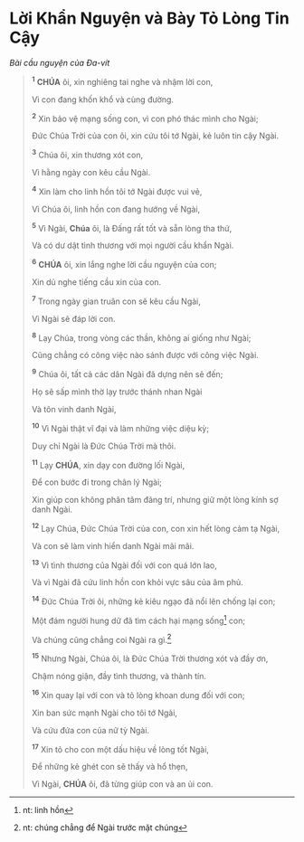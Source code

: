 # Lời Khẩn Nguyện và Bày Tỏ Lòng Tin Cậy
*Bài cầu nguyện của Đa-vít*

> <sup><b>1</b></sup> **CHÚA** ôi, xin nghiêng tai nghe và nhậm lời con,
>
> Vì con đang khốn khổ và cùng đường.
>
> <sup><b>2</b></sup> Xin bảo vệ mạng sống con, vì con phó thác mình cho Ngài;
>
> Đức Chúa Trời của con ôi, xin cứu tôi tớ Ngài, kẻ luôn tin cậy Ngài.
>
> <sup><b>3</b></sup> Chúa ôi, xin thương xót con,
>
> Vì hằng ngày con kêu cầu Ngài.
>
> <sup><b>4</b></sup> Xin làm cho linh hồn tôi tớ Ngài được vui vẻ,
>
> Vì Chúa ôi, linh hồn con đang hướng về Ngài,
>
> <sup><b>5</b></sup> Vì Ngài, **Chúa** ôi, là Đấng rất tốt và sẵn lòng tha thứ,
>
> Và có dư dật tình thương với mọi người cầu khẩn Ngài.
>
> <sup><b>6</b></sup> **CHÚA** ôi, xin lắng nghe lời cầu nguyện của con;
>
> Xin dủ nghe tiếng cầu xin của con.
>
> <sup><b>7</b></sup> Trong ngày gian truân con sẽ kêu cầu Ngài,
>
> Vì Ngài sẽ đáp lời con.
>
> <sup><b>8</b></sup> Lạy Chúa, trong vòng các thần, không ai giống như Ngài;
>
> Cũng chẳng có công việc nào sánh được với công việc Ngài.
>
> <sup><b>9</b></sup> Chúa ôi, tất cả các dân Ngài đã dựng nên sẽ đến;
>
> Họ sẽ sấp mình thờ lạy trước thánh nhan Ngài
>
> Và tôn vinh danh Ngài,
>
> <sup><b>10</b></sup> Vì Ngài thật vĩ đại và làm những việc diệu kỳ;
>
> Duy chỉ Ngài là Đức Chúa Trời mà thôi.
>
> <sup><b>11</b></sup> Lạy **CHÚA**, xin dạy con đường lối Ngài,
>
> Để con bước đi trong chân lý Ngài;
>
> Xin giúp con không phân tâm đãng trí, nhưng giữ một lòng kính sợ danh Ngài.
>
> <sup><b>12</b></sup> Lạy Chúa, Đức Chúa Trời của con, con xin hết lòng cảm tạ Ngài,
>
> Và con sẽ làm vinh hiển danh Ngài mãi mãi.
>
> <sup><b>13</b></sup> Vì tình thương của Ngài đối với con quá lớn lao,
>
> Và vì Ngài đã cứu linh hồn con khỏi vực sâu của âm phủ.
>
> <sup><b>14</b></sup> Đức Chúa Trời ôi, những kẻ kiêu ngạo đã nổi lên chống lại con;
>
> Một đám người hung dữ đã tìm cách hại mạng sống[^1-d6b7a5bd-00c9-406e-87da-02366ce7fcc0] con;
>
> Và chúng cũng chẳng coi Ngài ra gì.[^2-d6b7a5bd-00c9-406e-87da-02366ce7fcc0]
>
> <sup><b>15</b></sup> Nhưng Ngài, Chúa ôi, là Đức Chúa Trời thương xót và đầy ơn,
>
> Chậm nóng giận, đầy tình thương, và thành tín.
>
> <sup><b>16</b></sup> Xin quay lại với con và tỏ lòng khoan dung đối với con;
>
> Xin ban sức mạnh Ngài cho tôi tớ Ngài,
>
> Và cứu đứa con của nữ tỳ Ngài.
>
> <sup><b>17</b></sup> Xin tỏ cho con một dấu hiệu về lòng tốt Ngài,
>
> Để những kẻ ghét con sẽ thấy và hổ thẹn,
>
> Vì Ngài, **CHÚA** ôi, đã từng giúp con và an ủi con.

[^1-d6b7a5bd-00c9-406e-87da-02366ce7fcc0]: nt: linh hồn
[^2-d6b7a5bd-00c9-406e-87da-02366ce7fcc0]: nt: chúng chẳng để Ngài trước mặt chúng
